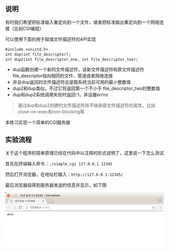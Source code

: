 ## 说明

有时我们希望把标准输入重定向到一个文件，或者把标准输出重定向到一个网络连接（比如CGI编程）

可以使用下面的用于赋值文件描述符的API实现

```
#include <unistd.h>
int dup(int file_descriptor);
int dup2(int file_descriptor_one, int file_descriptor_two);
```

* dup函数创建一个新的文件描述符，该新文件描述符和原文件描述符file_descriptor指向相同的文件、管道或者网络连接
* 并且dup返回的文件描述符总是取系统当前可用的最小整数值
* dup2和dup类似，不过它将返回第一个不小于 file\_descriptor\_two的整数值
* dup和dup2系统调用失败时返回-1，并设置errno

>通过dup和dup2创建的文件描述符并不继承原文件描述符的属性，比如close-on-exec和non-blocking等

本练习实现一个简单的CGI服务器

## 实验流程

关于这个程序的简单原理已经在代码中以注释的形式说明了，这里说一下怎么测试

首先在终端输入命令：`./simple_cgi 127.0.0.1 12345`

然后打开浏览器，在地址栏输入：`http://127.0.0.1:12345/`

最后浏览器段得到服务器发送的信息并显示，如下图

![image](./image/01.png)
